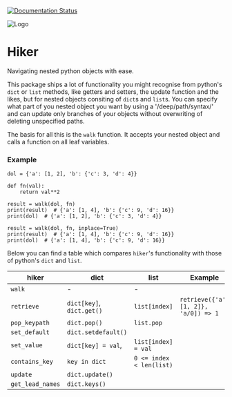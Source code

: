 [![Documentation Status](https://readthedocs.org/projects/hiker/badge/?version=latest)](https://hiker.readthedocs.io/en/latest/?badge=latest)

![Logo](assets/walker.png)

# Hiker

Navigating nested python objects with ease.

This package ships a lot of functionality you might recognise from python's
`dict` or `list` methods, like getters and setters, the update function and the
likes, but for nested objects consiting of `dict`s and `list`s. You can specify
what part of you nested object you want by using a '/deep/path/syntax/' and can
update only branches of your objects without overwriting of deleting
unspecified paths.

The basis for all this is the `walk` function. It accepts your nested object
and calls a function on all leaf variables.

### Example

    dol = {'a': [1, 2], 'b': {'c': 3, 'd': 4}}

    def fn(val):
        return val**2

    result = walk(dol, fn)
    print(result)  # {'a': [1, 4], 'b': {'c': 9, 'd': 16}}
    print(dol)  # {'a': [1, 2], 'b': {'c': 3, 'd': 4}}

    result = walk(dol, fn, inplace=True)
    print(result)  # {'a': [1, 4], 'b': {'c': 9, 'd': 16}}
    print(dol)  # {'a': [1, 4], 'b': {'c': 9, 'd': 16}}


Below you can find a table which compares `hiker`'s functionality with those of
python's `dict` and `list`.


| hiker | dict | list | Example |
| --- | --- | --- | --- |
| `walk` | - | - |  |
| `retrieve` | `dict[key]`, `dict.get()` | `list[index]` | `retrieve({'a': [1, 2]}, 'a/0]) => 1` |
| `pop_keypath` | `dict.pop()` | `list.pop` | | 
| `set_default` | `dict.setdefault()` | | | 
| `set_value` | `dict[key] = val`, | `list[index] = val` | | 
| `contains_key` | `key in dict` | `0 <= index < len(list)` | | 
| `update` | `dict.update()` | | |
| `get_lead_names` | `dict.keys()` | | |
